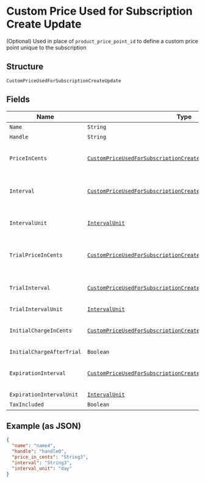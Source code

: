 
# Custom Price Used for Subscription Create Update

(Optional) Used in place of `product_price_point_id` to define a custom price point unique to the subscription

## Structure

`CustomPriceUsedForSubscriptionCreateUpdate`

## Fields

| Name | Type | Tags | Description | Getter | Setter |
|  --- | --- | --- | --- | --- | --- |
| `Name` | `String` | Optional | (Optional) | String getName() | setName(String name) |
| `Handle` | `String` | Optional | (Optional) | String getHandle() | setHandle(String handle) |
| `PriceInCents` | [`CustomPriceUsedForSubscriptionCreateUpdatePriceInCents`](../../doc/models/containers/custom-price-used-for-subscription-create-update-price-in-cents.md) | Optional | This is a container for one-of cases. | CustomPriceUsedForSubscriptionCreateUpdatePriceInCents getPriceInCents() | setPriceInCents(CustomPriceUsedForSubscriptionCreateUpdatePriceInCents priceInCents) |
| `Interval` | [`CustomPriceUsedForSubscriptionCreateUpdateInterval`](../../doc/models/containers/custom-price-used-for-subscription-create-update-interval.md) | Optional | This is a container for one-of cases. | CustomPriceUsedForSubscriptionCreateUpdateInterval getInterval() | setInterval(CustomPriceUsedForSubscriptionCreateUpdateInterval interval) |
| `IntervalUnit` | [`IntervalUnit`](../../doc/models/interval-unit.md) | Optional | Required if using `custom_price` attribute. | IntervalUnit getIntervalUnit() | setIntervalUnit(IntervalUnit intervalUnit) |
| `TrialPriceInCents` | [`CustomPriceUsedForSubscriptionCreateUpdateTrialPriceInCents`](../../doc/models/containers/custom-price-used-for-subscription-create-update-trial-price-in-cents.md) | Optional | This is a container for one-of cases. | CustomPriceUsedForSubscriptionCreateUpdateTrialPriceInCents getTrialPriceInCents() | setTrialPriceInCents(CustomPriceUsedForSubscriptionCreateUpdateTrialPriceInCents trialPriceInCents) |
| `TrialInterval` | [`CustomPriceUsedForSubscriptionCreateUpdateTrialInterval`](../../doc/models/containers/custom-price-used-for-subscription-create-update-trial-interval.md) | Optional | This is a container for one-of cases. | CustomPriceUsedForSubscriptionCreateUpdateTrialInterval getTrialInterval() | setTrialInterval(CustomPriceUsedForSubscriptionCreateUpdateTrialInterval trialInterval) |
| `TrialIntervalUnit` | [`IntervalUnit`](../../doc/models/interval-unit.md) | Optional | (Optional) | IntervalUnit getTrialIntervalUnit() | setTrialIntervalUnit(IntervalUnit trialIntervalUnit) |
| `InitialChargeInCents` | [`CustomPriceUsedForSubscriptionCreateUpdateInitialChargeInCents`](../../doc/models/containers/custom-price-used-for-subscription-create-update-initial-charge-in-cents.md) | Optional | This is a container for one-of cases. | CustomPriceUsedForSubscriptionCreateUpdateInitialChargeInCents getInitialChargeInCents() | setInitialChargeInCents(CustomPriceUsedForSubscriptionCreateUpdateInitialChargeInCents initialChargeInCents) |
| `InitialChargeAfterTrial` | `Boolean` | Optional | (Optional) | Boolean getInitialChargeAfterTrial() | setInitialChargeAfterTrial(Boolean initialChargeAfterTrial) |
| `ExpirationInterval` | [`CustomPriceUsedForSubscriptionCreateUpdateExpirationInterval`](../../doc/models/containers/custom-price-used-for-subscription-create-update-expiration-interval.md) | Optional | This is a container for one-of cases. | CustomPriceUsedForSubscriptionCreateUpdateExpirationInterval getExpirationInterval() | setExpirationInterval(CustomPriceUsedForSubscriptionCreateUpdateExpirationInterval expirationInterval) |
| `ExpirationIntervalUnit` | [`IntervalUnit`](../../doc/models/interval-unit.md) | Optional | (Optional) | IntervalUnit getExpirationIntervalUnit() | setExpirationIntervalUnit(IntervalUnit expirationIntervalUnit) |
| `TaxIncluded` | `Boolean` | Optional | (Optional) | Boolean getTaxIncluded() | setTaxIncluded(Boolean taxIncluded) |

## Example (as JSON)

```json
{
  "name": "name4",
  "handle": "handle0",
  "price_in_cents": "String3",
  "interval": "String3",
  "interval_unit": "day"
}
```

